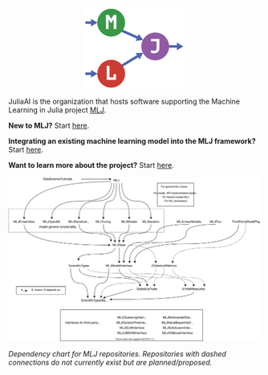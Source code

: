 <div align="center">
    <img src="assets/MLJLogo2.svg" alt="MLJ" width="200">
</div>

JuliaAI is the organization that hosts software supporting the Machine
Learning in Julia project [MLJ](https://github.com/alan-turing-institute/MLJ.jl).

**New to MLJ?** Start [here](https://alan-turing-institute.github.io/MLJ.jl/dev/).

**Integrating an existing machine learning model into the MLJ
framework?** Start [here](https://alan-turing-institute.github.io/MLJ.jl/dev/quick_start_guide_to_adding_models/).

**Want to learn more about the project?** Start [here](https://github.com/alan-turing-institute/MLJ.jl).

<div align="center">
    <img src="assets/MLJ_stack.svg" alt="Dependency Chart">
</div>

*Dependency chart for MLJ repositories. Repositories with dashed
connections do not currently exist but are planned/proposed.*



